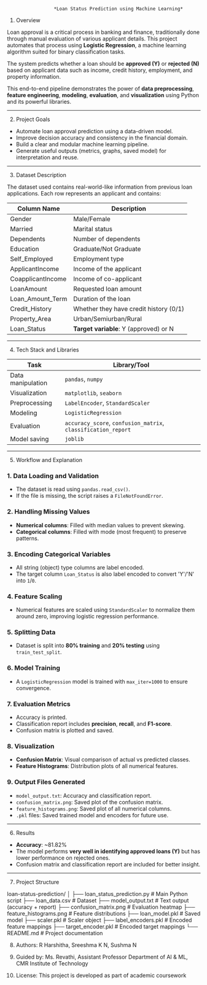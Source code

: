                      *Loan Status Prediction using Machine Learning*

1) Overview

Loan approval is a critical process in banking and finance, traditionally done through manual evaluation of various applicant details. This project automates that process using **Logistic Regression**, a machine learning algorithm suited for binary classification tasks.

The system predicts whether a loan should be **approved (Y)** or **rejected (N)** based on applicant data such as income, credit history, employment, and property information.

This end-to-end pipeline demonstrates the power of **data preprocessing**, **feature engineering**, **modeling**, **evaluation**, and **visualization** using Python and its powerful libraries.

---

2) Project Goals

- Automate loan approval prediction using a data-driven model.
- Improve decision accuracy and consistency in the financial domain.
- Build a clear and modular machine learning pipeline.
- Generate useful outputs (metrics, graphs, saved model) for interpretation and reuse.

---

3) Dataset Description

The dataset used contains real-world-like information from previous loan applications. Each row represents an applicant and contains:

| Column Name        | Description                                 |
|--------------------|---------------------------------------------|
| Gender             | Male/Female                                 |
| Married            | Marital status                              |
| Dependents         | Number of dependents                        |
| Education          | Graduate/Not Graduate                       |
| Self_Employed      | Employment type                             |
| ApplicantIncome    | Income of the applicant                     |
| CoapplicantIncome  | Income of co-applicant                      |
| LoanAmount         | Requested loan amount                       |
| Loan_Amount_Term   | Duration of the loan                        |
| Credit_History     | Whether they have credit history (0/1)      |
| Property_Area      | Urban/Semiurban/Rural                       |
| Loan_Status        | **Target variable**: Y (approved) or N      |

---

4) Tech Stack and Libraries

| Task                     | Library/Tool         |
|--------------------------|----------------------|
| Data manipulation        | `pandas`, `numpy`    |
| Visualization            | `matplotlib`, `seaborn` |
| Preprocessing            | `LabelEncoder`, `StandardScaler` |
| Modeling                 | `LogisticRegression` |
| Evaluation               | `accuracy_score`, `confusion_matrix`, `classification_report` |
| Model saving             | `joblib`             |

---

5) Workflow and Explanation

### 1. Data Loading and Validation
- The dataset is read using `pandas.read_csv()`.
- If the file is missing, the script raises a `FileNotFoundError`.

### 2. Handling Missing Values
- **Numerical columns**: Filled with median values to prevent skewing.
- **Categorical columns**: Filled with mode (most frequent) to preserve patterns.

### 3. Encoding Categorical Variables
- All string (object) type columns are label encoded.
- The target column `Loan_Status` is also label encoded to convert 'Y'/'N' into `1`/`0`.

### 4. Feature Scaling
- Numerical features are scaled using `StandardScaler` to normalize them around zero, improving logistic regression performance.

### 5. Splitting Data
- Dataset is split into **80% training** and **20% testing** using `train_test_split`.

### 6. Model Training
- A `LogisticRegression` model is trained with `max_iter=1000` to ensure convergence.

### 7. Evaluation Metrics
- Accuracy is printed.
- Classification report includes **precision**, **recall**, and **F1-score**.
- Confusion matrix is plotted and saved.

### 8. Visualization
- **Confusion Matrix**: Visual comparison of actual vs predicted classes.
- **Feature Histograms**: Distribution plots of all numerical features.

### 9. Output Files Generated
- `model_output.txt`: Accuracy and classification report.
- `confusion_matrix.png`: Saved plot of the confusion matrix.
- `feature_histograms.png`: Saved plot of all numerical columns.
- `.pkl` files: Saved trained model and encoders for future use.

---

6) Results

- **Accuracy**: ~81.82%
- The model performs **very well in identifying approved loans (Y)** but has lower performance on rejected ones.
- Confusion matrix and classification report are included for better insight.

---

7) Project Structure

loan-status-prediction/
│
├── loan_status_prediction.py # Main Python script
├── loan_data.csv # Dataset
├── model_output.txt # Text output (accuracy + report)
├── confusion_matrix.png # Evaluation heatmap
├── feature_histograms.png # Feature distributions
├── loan_model.pkl # Saved model
├── scaler.pkl # Scaler object
├── label_encoders.pkl # Encoded feature mappings
├── target_encoder.pkl # Encoded target mappings
└── README.md # Project documentation

8) Authors: R Harshitha, Sreeshma K N, Sushma N 

9) Guided by: Ms. Revathi, Assistant Professor
Department of AI & ML, CMR Institute of Technology

10) License:
This project is developed as part of academic coursework
